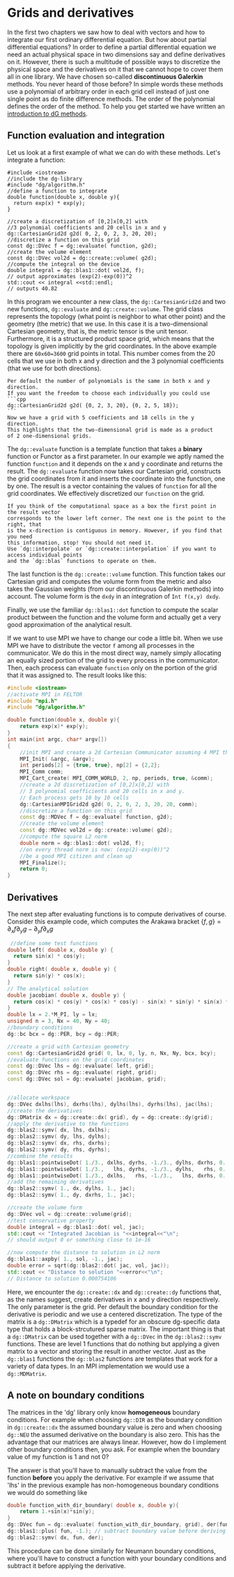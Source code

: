 # Grids and derivatives

In the first two chapters we saw how to deal with vectors and how to integrate
our first ordinary differential equation. But how about partial
differential equations? In order to define a partial differential
equation we need an actual physical space in two dimensions say and
define derivatives on it. However, there is such a multitude of possible
ways to discretize the physical space and the derivatives on it that we cannot
hope to cover them all in one library. We have chosen so-called
**discontinuous Galerkin** methods. You never heard of those before?
In simple words these methods use
a polynomial of arbitrary order in each grid cell instead of just one single
point as do finite difference methods. The order of the polynomial
defines the order of the method.
To help you get started we have written an
[introduction to dG methods](https://www.overleaf.com/read/rpbjsqmmfzyj).
## Function evaluation and integration
Let us look at a first example of what we can do with these methods. Let's
integrate a function:

```{code-block} cpp
#include <iostream>
//include the dg-library
#include "dg/algorithm.h"
//define a function to integrate
double function(double x, double y){
  return exp(x) * exp(y);
}

//create a discretization of [0,2]x[0,2] with
//3 polynomial coefficients and 20 cells in x and y
dg::CartesianGrid2d g2d( 0, 2, 0, 2, 3, 20, 20);
//discretize a function on this grid
const dg::DVec f = dg::evaluate( function, g2d);
//create the volume element
const dg::DVec vol2d = dg::create::volume( g2d);
//compute the integral on the device
double integral = dg::blas1::dot( vol2d, f);
// output approximates (exp(2)-exp(0))^2
std::cout << integral <<std::endl;
// outputs 40.82
```
In this program we encounter a new class, the `dg::CartesianGrid2d` and
two new functions, `dg::evaluate` and `dg::create::volume`.
The grid class represents the topology (what point is neighbor to what other
  point) and the geometry (the metric) that we use. In this
case it is a two-dimensional Cartesian geometry, that is, the metric tensor
  is the unit tensor.  Furthermore, it is a structured product space grid,
  which means that the topology is given implicitly by the grid coordinates.
  In the above example there are `60x60=3600` grid points in total.
This number comes from the 20 cells that we use in both x and y direction
and the 3 polynomial coefficients (that we use for both directions).
````{admonition} Choose polynomials
Per default the number of polynomials is the same in both x and y direction.
If you want the freedom to choose each individually you could use
```cpp
dg::CartesianGrid2d g2d( {0, 2, 3, 20}, {0, 2, 5, 18});
```
Now we have a grid with 5 coefficients and 18 cells in the y direction.
This highlights that the two-dimensional grid is made as a product
of 2 one-dimensional grids.
````
The `dg::evaluate` function is a template function that takes a **binary**
function or Functor as a first parameter.  In our example we aptly named
the function `function` and it depends on the x and y coordinate and
returns the result. The `dg::evaluate` function now takes our Cartesian grid,
constructs the grid coordinates from it and inserts the coordinate into the
function, one by one. The result is a vector containing the values of `function`
for all the grid coordinates. We effectively discretized our `function` on the
grid.
```{admonition} Evaluation direction, do you really need it?
If you think of the computational space as a box the first point in the result vector
corresponds to the lower left corner. The next one is the point to the right, that
is the x-direction is contiguous in memory. However, if you find that you need
this information, stop! You should not need it.
Use `dg::interpolate` or `dg::create::interpolation` if you want to access individual points
and the `dg::blas` functions to operate on them.
```
The last function is the `dg::create::volume` function. This function takes
our Cartesian grid and computes the volume form from the metric and also takes
the Gaussian weights (from our discontinuous Galerkin methods) into account.
The volume form is the `dxdy` in an integration of `Int f(x,y) dxdy`.

Finally, we use the familiar `dg::blas1::dot` function to compute the scalar
product between the function and the volume form and actually get
a very good approximation of the analytical result.

If we want to use MPI we have to change our code a little bit. When we use
MPI we have to distribute the vector `f` among all processes in the
communicator. We do this in the most direct way, namely simply allocating
an equally sized portion of the grid to every process in the communicator.
Then, each process can evaluate `function` only on the portion of the
grid that it was assigned to. The result looks like this:
```cpp
#include <iostream>
//activate MPI in FELTOR
#include "mpi.h"
#include "dg/algorithm.h"

double function(double x, double y){
    return exp(x)* exp(y);
}
int main(int argc, char* argv[])
{
    //init MPI and create a 2d Cartesian Communicator assuming 4 MPI threads
    MPI_Init( &argc, &argv);
    int periods[2] = {true, true}, np[2] = {2,2};
    MPI_Comm comm;
    MPI_Cart_create( MPI_COMM_WORLD, 2, np, periods, true, &comm);
    //create a 2d discretization of [0,2]x[0,2] with
    // 3 polynomial coefficients and 20 cells in x and y.
    // Each process gets 10 by 10 cells
    dg::CartesianMPIGrid2d g2d( 0, 2, 0, 2, 3, 20, 20, comm);
    //discretize a function on this grid
    const dg::MDVec f = dg::evaluate( function, g2d);
    //create the volume element
    const dg::MDVec vol2d = dg::create::volume( g2d);
    //compute the square L2 norm
    double norm = dg::blas1::dot( vol2d, f);
    //on every thread norm is now: (exp(2)-exp(0))^2
    //be a good MPI citizen and clean up
    MPI_Finalize();
    return 0;
}
```

## Derivatives
The next step after evaluating functions is to compute derivatives of course.
Consider this example code, which computes the Arakawa bracket
 $\{ f , g\} = \partial_x f \partial_y g - \partial_y f \partial_x g$

```cpp
 //define some test functions
double left( double x, double y) {
  return sin(x) * cos(y);
}
double right( double x, double y) {
  return sin(y) * cos(x);
}
// The analytical solution
double jacobian( double x, double y) {
  return cos(x) * cos(y) * cos(x) * cos(y) - sin(x) * sin(y) * sin(x) * sin(y);
}
double lx = 2.*M_PI, ly = lx;
unsigned n = 3, Nx = 40, Ny = 40;
//boundary conditions
dg::bc bcx = dg::PER, bcy = dg::PER;

//create a grid with Cartesian geometry
const dg::CartesianGrid2d grid( 0, lx, 0, ly, n, Nx, Ny, bcx, bcy);
//evaluate functions on the grid coordinates
const dg::DVec lhs = dg::evaluate( left, grid);
const dg::DVec rhs = dg::evaluate( right, grid);
const dg::DVec sol = dg::evaluate( jacobian, grid);


//allocate workspace
dg::DVec dxlhs(lhs), dxrhs(lhs), dylhs(lhs), dyrhs(lhs), jac(lhs);
//create the derivatives
dg::DMatrix dx = dg::create::dx( grid), dy = dg::create::dy(grid);
//apply the derivative to the functions
dg::blas2::symv( dx, lhs, dxlhs);
dg::blas2::symv( dy, lhs, dylhs);
dg::blas2::symv( dx, rhs, dxrhs);
dg::blas2::symv( dy, rhs, dyrhs);
//combine the results
dg::blas1::pointwiseDot( 1./3., dxlhs, dyrhs, -1./3., dylhs, dxrhs, 0., jac);
dg::blas1::pointwiseDot( 1./3.,   lhs, dyrhs, -1./3., dylhs,   rhs, 0., dylhs);
dg::blas1::pointwiseDot( 1./3., dxlhs,   rhs, -1./3.,   lhs, dxrhs, 0., dxrhs);
//add the remaining derivatives
dg::blas2::symv( 1., dx, dylhs, 1., jac);
dg::blas2::symv( 1., dy, dxrhs, 1., jac);

//create the volume form
dg::DVec vol = dg::create::volume(grid);
//test conservative property
double integral = dg::blas1::dot( vol, jac);
std::cout << "Integrated Jacobian is "<<integral<<"\n";
// should output 0 or something close to 1e-16

//now compute the distance to solution in L2 norm
dg::blas1::axpby( 1., sol, -1., jac);
double error = sqrt(dg::blas2::dot( jac, vol, jac));
std::cout << "Distance to solution "<<error<<"\n";
// Distance to solution 0.000754106
```

Here, we encounter the `dg::create::dx` and `dg::create::dy` functions that,
as the names suggest, create derivatives in x and y direction respectively.
The only parameter is the grid. Per default the boundary condition for the
derivative is periodic and we use a centered discretization.
The type of the matrix is a `dg::DMatrix` which is a typedef for an obscure
dg-specific data type that holds a block-strcutured sparse matrix. The important
thing is that a `dg::DMatrix` can be used together with a `dg::DVec`
in the `dg::blas2::symv` functions. These are level 1 functions that do
nothing but applying a given matrix to a vector and storing the result in
another vector. Just as the `dg::blas1` functions the `dg::blas2` functions
are templates that work for a variety of data types. In an MPI implementation
we would use a `dg::MDMatrix`.

## A note on boundary conditions
The matrices in the 'dg' library only know **homogeneous** boundary conditions.
For example when choosing `dg::DIR` as the boundary condition in `dg::create::dx`
the assumed boundary value is zero and when choosing `dg::NEU` the assumed
derivative on the boundary is also zero.
This has the advantage that our matrices are always linear. However, how do I
implement other boundary conditions then, you ask. For example when the
boundary value of my function is 1 and not 0?

The answer is that you'll have to manually subtract the value from the function
**before** you apply the derivative. For example if we assume that 'lhs' in the
previous example has non-homogeneous boundary conditions we would do something like

``` cpp
double function_with_dir_boundary( double x, double y){
    return 1.+sin(x)*sin(y);
}
dg::DVec fun = dg::evaluate( function_with_dir_boundary, grid), der(fun);
dg::blas1::plus( fun, -1.); // subtract boundary value before deriving
dg::blas2::symv( dx, fun, der);
```

This procedure can be done similarly for Neumann boundary conditions, where
you'll have to construct a function with your boundary conditions and subtract
it before applying the derivative.
